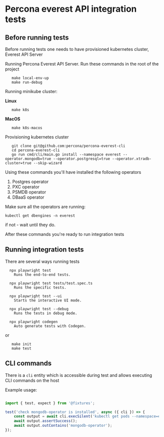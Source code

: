 # Percona everest API integration tests

## Before running tests

Before running tests one needs to have provisioned kubernetes cluster, Everest API Server

Running Percona Everest API Server. Run these commands in the root of the project

```
   make local-env-up
   make run-debug
```
Running minikube cluster:

**Linux**
```
   make k8s
```
**MacOS**
```
   make k8s-macos
```
Provisioning kubernetes cluster

```
   git clone git@github.com:percona/percona-everest-cli
   cd percona-everest-cli
   go run cmd/cli/main.go install --namespace everest --operator.mongodb=true --operator.postgresql=true --operator.xtradb-cluster=true --skip-wizard
```
Using these commands you'll have installed the following operators

1. Postgres operator
2. PXC operator
3. PSMDB operator
4. DBaaS operator

Make sure all the operators are running:
```
kubectl get dbengines -n everest
```
if not - wait until they do.

After these commands you're ready to run integration tests

## Running integration tests
There are several ways running tests
```
  npx playwright test
    Runs the end-to-end tests.

  npx playwright test tests/test.spec.ts
    Runs the specific tests.

  npx playwright test --ui
    Starts the interactive UI mode.

  npx playwright test --debug
    Runs the tests in debug mode.

  npx playwright codegen
    Auto generate tests with Codegen.
```

or
```
   make init
   make test
```

## CLI commands

There is a `cli` entity which is accessible during test and allows executing CLI commands on the host

Example usage:
```javascript

import { test, expect } from '@fixtures';

test('check mongodb-operator is installed', async ({ cli }) => {
    const output = await cli.execSilent('kubectl get pods --namespace=everest');
    await output.assertSuccess();
    await output.outContains('mongodb-operator');
});
```
